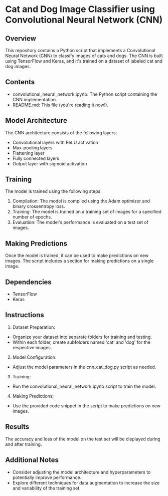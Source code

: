 
# Cat and Dog Image Classifier using Convolutional Neural Network (CNN)

## Overview

This repository contains a Python script that implements a Convolutional Neural Network (CNN) to classify images of cats and dogs. The CNN is built using TensorFlow and Keras, and it's trained on a dataset of labeled cat and dog images.

## Contents

* convolutional_neural_network.ipynb: The Python script containing the CNN implementation.
* README.md: This file (you're reading it now!).
## Model Architecture

The CNN architecture consists of the following layers:

* Convolutional layers with ReLU activation
* Max-pooling layers
* Flattening layer
* Fully connected layers
* Output layer with sigmoid activation
## Training

The model is trained using the following steps:

1. Compilation: The model is compiled using the Adam optimizer and binary crossentropy loss.
2. Training: The model is trained on a training set of images for a specified number of epochs.
3. Evaluation: The model's performance is evaluated on a test set of images.
## Making Predictions

Once the model is trained, it can be used to make predictions on new images. The script includes a section for making predictions on a single image.

## Dependencies

* TensorFlow
* Keras
## Instructions

1. Dataset Preparation:

* Organize your dataset into separate folders for training and testing.
* Within each folder, create subfolders named 'cat' and 'dog' for the respective images.
2. Model Configuration:

* Adjust the model parameters in the cnn_cat_dog.py script as needed.
3. Training:

* Run the convolutional_neural_network.ipynb script to train the model.
4. Making Predictions:

* Use the provided code snippet in the script to make predictions on new images.
## Results

The accuracy and loss of the model on the test set will be displayed during and after training.

## Additional Notes

* Consider adjusting the model architecture and hyperparameters to potentially improve performance.
* Explore different techniques for data augmentation to increase the size and variability of the training set.
